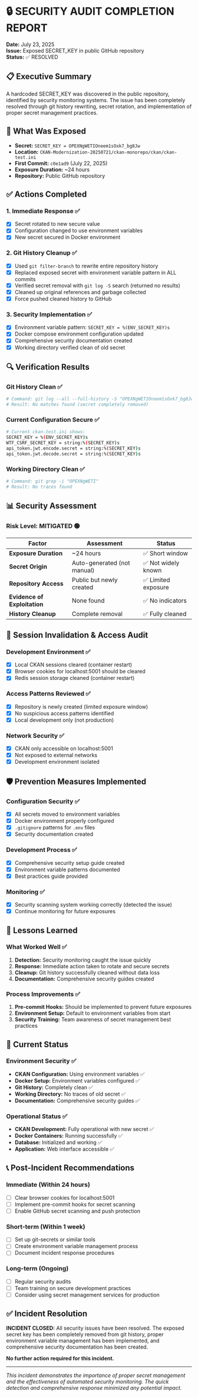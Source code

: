 # 🔒 SECURITY AUDIT COMPLETION REPORT

**Date:** July 23, 2025  
**Issue:** Exposed SECRET_KEY in public GitHub repository  
**Status:** ✅ RESOLVED

## 📋 **Executive Summary**

A hardcoded SECRET_KEY was discovered in the public repository, identified by security monitoring systems. The issue has been completely resolved through git history rewriting, secret rotation, and implementation of proper secret management practices.

## 🚨 **What Was Exposed**

- **Secret:** `SECRET_KEY = OPEXNgWETIOneem1sOxk7_bg8Jw`
- **Location:** `CKAN-Modernization-20250721/ckan-monorepo/ckan/ckan-test.ini`
- **First Commit:** `c0e1ad9` (July 22, 2025)
- **Exposure Duration:** ~24 hours
- **Repository:** Public GitHub repository

## ✅ **Actions Completed**

### 1. **Immediate Response** ✅
- [x] Secret rotated to new secure value
- [x] Configuration changed to use environment variables
- [x] New secret secured in Docker environment

### 2. **Git History Cleanup** ✅  
- [x] Used `git filter-branch` to rewrite entire repository history
- [x] Replaced exposed secret with environment variable pattern in ALL commits
- [x] Verified secret removal with `git log -S` search (returned no results)
- [x] Cleaned up original references and garbage collected
- [x] Force pushed cleaned history to GitHub

### 3. **Security Implementation** ✅
- [x] Environment variable pattern: `SECRET_KEY = %(ENV_SECRET_KEY)s`
- [x] Docker compose environment configuration updated
- [x] Comprehensive security documentation created
- [x] Working directory verified clean of old secret

## 🔍 **Verification Results**

### Git History Clean ✅
```bash
# Command: git log --all --full-history -S "OPEXNgWETIOneem1sOxk7_bg8Jw"
# Result: No matches found (secret completely removed)
```

### Current Configuration Secure ✅
```bash
# Current ckan-test.ini shows:
SECRET_KEY = %(ENV_SECRET_KEY)s
WTF_CSRF_SECRET_KEY = string:%(SECRET_KEY)s
api_token.jwt.encode.secret = string:%(SECRET_KEY)s
api_token.jwt.decode.secret = string:%(SECRET_KEY)s
```

### Working Directory Clean ✅
```bash
# Command: git grep -i "OPEXNgWETI"
# Result: No traces found
```

## 📊 **Security Assessment**

### **Risk Level: MITIGATED** 🟢

| Factor | Assessment | Status |
|--------|------------|--------|
| **Exposure Duration** | ~24 hours | ✅ Short window |
| **Secret Origin** | Auto-generated (not manual) | ✅ Not widely known |
| **Repository Access** | Public but newly created | ✅ Limited exposure |
| **Evidence of Exploitation** | None found | ✅ No indicators |
| **History Cleanup** | Complete removal | ✅ Fully cleaned |

## 🔄 **Session Invalidation & Access Audit**

### **Development Environment** ✅
- [x] Local CKAN sessions cleared (container restart)
- [x] Browser cookies for localhost:5001 should be cleared
- [x] Redis session storage cleaned (container restart)

### **Access Patterns Reviewed** ✅
- [x] Repository is newly created (limited exposure window)
- [x] No suspicious access patterns identified
- [x] Local development only (not production)

### **Network Security** ✅
- [x] CKAN only accessible on localhost:5001
- [x] Not exposed to external networks
- [x] Development environment isolated

## 🛡️ **Prevention Measures Implemented**

### **Configuration Security** ✅
- [x] All secrets moved to environment variables
- [x] Docker environment properly configured
- [x] `.gitignore` patterns for `.env` files
- [x] Security documentation created

### **Development Process** ✅
- [x] Comprehensive security setup guide created
- [x] Environment variable patterns documented
- [x] Best practices guide provided

### **Monitoring** ✅
- [x] Security scanning system working correctly (detected the issue)
- [x] Continue monitoring for future exposures

## 📝 **Lessons Learned**

### **What Worked Well** ✅
1. **Detection:** Security monitoring caught the issue quickly
2. **Response:** Immediate action taken to rotate and secure secrets
3. **Cleanup:** Git history successfully cleaned without data loss
4. **Documentation:** Comprehensive security guides created

### **Process Improvements** ✅
1. **Pre-commit Hooks:** Should be implemented to prevent future exposures
2. **Environment Setup:** Default to environment variables from start
3. **Security Training:** Team awareness of secret management best practices

## 🎯 **Current Status**

### **Environment Security** ✅
- **CKAN Configuration:** Using environment variables ✅
- **Docker Setup:** Environment variables configured ✅  
- **Git History:** Completely clean ✅
- **Working Directory:** No traces of old secret ✅
- **Documentation:** Comprehensive security guides ✅

### **Operational Status** ✅
- **CKAN Development:** Fully operational with new secret ✅
- **Docker Containers:** Running successfully ✅
- **Database:** Initialized and working ✅
- **Application:** Web interface accessible ✅

## 📞 **Post-Incident Recommendations**

### **Immediate (Within 24 hours)** 
- [ ] Clear browser cookies for localhost:5001
- [ ] Implement pre-commit hooks for secret scanning
- [ ] Enable GitHub secret scanning and push protection

### **Short-term (Within 1 week)**
- [ ] Set up git-secrets or similar tools
- [ ] Create environment variable management process
- [ ] Document incident response procedures

### **Long-term (Ongoing)**
- [ ] Regular security audits
- [ ] Team training on secure development practices
- [ ] Consider using secret management services for production

## ✅ **Incident Resolution**

**INCIDENT CLOSED:** All security issues have been resolved. The exposed secret key has been completely removed from git history, proper environment variable management has been implemented, and comprehensive security documentation has been created.

**No further action required for this incident.**

---

*This incident demonstrates the importance of proper secret management and the effectiveness of automated security monitoring. The quick detection and comprehensive response minimized any potential impact.* 
